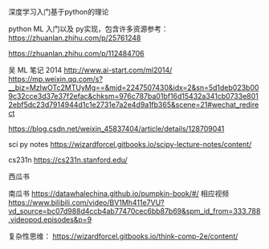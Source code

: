 深度学习入门基于python的理论

python 
ML 入门以及 py实现，包含许多资源参考：
https://zhuanlan.zhihu.com/p/25761248


https://zhuanlan.zhihu.com/p/112484706



吴 ML 笔记 2014
http://www.ai-start.com/ml2014/
https://mp.weixin.qq.com/s?__biz=MzIwOTc2MTUyMg==&mid=2247507430&idx=2&sn=5d1deb023b009c32cce3d37e37f2efac&chksm=976c787ba01bf16d15432a341cb0733e8012ebf5dc23d7914944d1c1e2731e7a2e4d9a1fb365&scene=21#wechat_redirect

https://blog.csdn.net/weixin_45837404/article/details/128709041

sci py notes
https://wizardforcel.gitbooks.io/scipy-lecture-notes/content/

cs231n 
https://cs231n.stanford.edu/


西瓜书

南瓜书
https://datawhalechina.github.io/pumpkin-book/#/
相应视频
https://www.bilibili.com/video/BV1Mh411e7VU?vd_source=bc07d988d4ccb4ab77470cec6bb87b69&spm_id_from=333.788.videopod.episodes&p=9


复杂性思维：
https://wizardforcel.gitbooks.io/think-comp-2e/content/